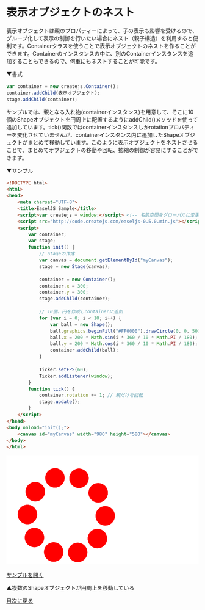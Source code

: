 # 表示オブジェクトのネスト

表示オブジェクトは親のプロパティーによって、子の表示も影響を受けるので、グループ化して表示の制御を行いたい場合にネスト（親子構造）を利用すると便利です。Containerクラスを使うことで表示オブジェクトのネストを作ることができます。Containerのインスタンスの中に、別のContainerインスタンスを追加することもできるので、何重にもネストすることが可能です。

▼書式
```js
var container = new createjs.Container();
container.addChild(表示オブジェクト);
stage.addChild(container);
```

サンプルでは、親となる入れ物(containerインスタンス)を用意して、そこに10個のShapeオブジェクトを円周上に配置するようにaddChild()メソッドを使って追加しています。tick()関数ではcontainerインスタンスしかrotationプロパティーを変化させていませんが、containerインスタンス内に追加したShapeオブジェクトがまとめて移動しています。このように表示オブジェクトをネストさせることで、まとめてオブジェクトの移動や回転、拡縮の制御が容易にすることができます。

▼サンプル

```html
<!DOCTYPE html>
<html>
<head>
	<meta charset="UTF-8">
	<title>EaselJS Sample</title>
    <script>var createjs = window;</script> <!-- 名前空間をグローバルに変更 -->
	<script src="http://code.createjs.com/easeljs-0.5.0.min.js"></script>
	<script>
		var container;
		var stage;
		function init() {
			// Stageの作成
			var canvas = document.getElementById("myCanvas");
			stage = new Stage(canvas);

			container = new Container();
			container.x = 300;
			container.y = 300;
			stage.addChild(container);

			// 10個、円を作成しcontainerに追加
			for (var i = 0; i < 10; i++) {
				var ball = new Shape();
				ball.graphics.beginFill("#FF0000").drawCircle(0, 0, 50);
				ball.x = 200 * Math.sin(i * 360 / 10 * Math.PI / 180);
				ball.y = 200 * Math.cos(i * 360 / 10 * Math.PI / 180);
				container.addChild(ball);
			}

			Ticker.setFPS(60);
			Ticker.addListener(window);
		}
		function tick() {
			container.rotation += 1; // 親だけを回転
			stage.update();
		}
	</script>
</head>
<body onload="init();">
	<canvas id="myCanvas" width="980" height="580"></canvas>
</body>
</html>
```

![](../imgs/container_nest.html.png)

[サンプルを開く](../samples/container_nest.html)


▲複数のShapeオブジェクトが円周上を移動している


[目次に戻る](../ReadMe.md)